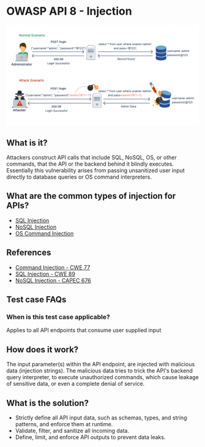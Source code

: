 # OWASP API 8 - Injection
![A8](../../assets/API-8-Injection.svg)

## What is it?
Attackers construct API calls that include SQL, NoSQL, OS, or other commands, that the API or the backend behind it blindly executes. Essentially this vulnerability arises from passing unsanitized user input directly to database queries or OS command interpreters.

## What are the common types of injection for APIs?
- [SQL Injection][SQLi]
- [NoSQL Injection][NoSQLi]
- [OS Command Injection][CMDi]

## References
- [Command Injection - CWE 77](https://cwe.mitre.org/data/definitions/77.html)
- [SQL Injection - CWE 89](https://cwe.mitre.org/data/definitions/89.html)
- [NoSQL Injection - CAPEC 676](https://capec.mitre.org/data/definitions/676.html)


## Test case FAQs

### When is this test case applicable?
Applies to all API endpoints that consume user supplied input

## How does it work?
The input parameter(s) within the API endpoint, are injected with malicious data (injection strings). The malicious data tries to trick the API's backend query interpreter, to execute unauthorized commands, which cause leakage of sensitive data, or even a complete denial of service.

## What is the solution?
- Strictly define all API input data, such as schemas, types, and string patterns, and enforce them at runtime.
- Validate, filter, and sanitize all incoming data.
- Define, limit, and enforce API outputs to prevent data leaks.


[SQLi]: https://docs.microsoft.com/en-us/sql/relational-databases/security/sql-injection?view=sql-server-ver15
[NoSQLi]: https://nullsweep.com/a-nosql-injection-primer-with-mongo/
[CMDi]: https://owasp.org/www-community/attacks/Command_Injection